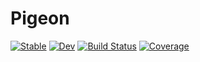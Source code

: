 # Pigeon

[![Stable](https://img.shields.io/badge/docs-stable-blue.svg)](https://peterahrens.github.io/Pigeon.jl/stable)
[![Dev](https://img.shields.io/badge/docs-dev-blue.svg)](https://peterahrens.github.io/Pigeon.jl/dev)
[![Build Status](https://github.com/peterahrens/Pigeon.jl/workflows/CI/badge.svg)](https://github.com/peterahrens/Pigeon.jl/actions)
[![Coverage](https://codecov.io/gh/peterahrens/Pigeon.jl/branch/master/graph/badge.svg)](https://codecov.io/gh/peterahrens/Pigeon.jl)
